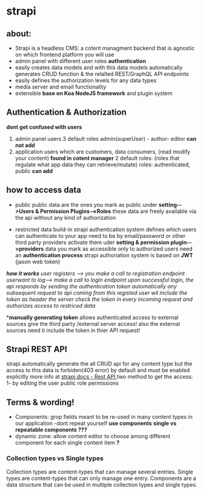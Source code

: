 # strapi

## about:
- Strapi is a headless CMS: a cotent managment backend that is agnostic on which frontend platform you will use
- admin panel with different user roles **authentication**
- easily creates data models and with this data models automatically generates CRUD function & the relalted REST/GraphQL API endpoints 
- easily defines the authorization levels for any data types
- media server and email functionality
- extensible **base on Koa NodeJS framework** and plugin system

## Authentication & Authorization
**dont get confused with users**
1. admin panel users 3 default roles admin(superUser) - author- editor **can not add**
2. application users which are customers, data consumers, (read modify your content) **found in cotent manager** 2 default roles: (roles that regulate what app data they can retrieve/mutate)
 roles: authenticated, public **can add** 

## how to access data

- public
public data are the ones you mark as public under **setting-->Users & Permission Plugins-->Roles**
these data are freely available via the api without any kind of authorization

- restricted data
build-in strapi authentication system defines which users can authenticate to your app
need to be by email/password or other third party providers
activate them uder **setting & permission plugin-->providers**
data you mark as accessible only to authorized users need an **authentication process** 
strapi authoriation system is based on **JWT** (jason web token)

***how it works***
*user registers --> you make a call to registration endpoint*
*userwant to log--> make a call to login endpoint*
*upon successful login, the api responds by sending the authentication token automatically*
*any subsequent request to api coming from this registed user wil include the token as header*
*the server check the token in every incoming request and authorizes access to restriced data* 

***manually generating token** allows authenticated access to external sources
give the third party /external server access!
also the external sources need ti include the token in thier API request! 

## Strapi REST API
strapi automatically generate the all CRUD api for any content type but the access to this data is forbiden(403 error) by default and must be enabled explicitly 
more info at [strapi docs - Rest API ](https://docs.strapi.io/developer-docs/latest/developer-resources/database-apis-reference/rest-api.html)
two method to get the access: 
1- by editing the user public role permissions
 



## Terms & wording!
- Components: grop fields meant to be re-used in many content types in our application -dont repeat yourself **use components** 
**single vs repeatable components ???** 
- dynamic zone: allow content editor to choose among different component for each single content item **?**

### Collection types vs Single types
Collection types are content-types that can manage several entries.
Single types are content-types that can only manage one entry.
Components are a data structure that can be used in multiple collection types and single types.
